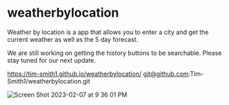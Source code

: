 # weatherbylocation

Weather by location is a app that allows you to enter a city and get the current weather as well as the 5 day forecast.

We are still working on getting the history buttons to be searchable. Please stay tuned for our next update. 

https://tim-smith1.github.io/weatherbylocation/
git@github.com:Tim-Smith1/weatherbylocation.git


![Screen Shot 2023-02-07 at 9 36 01 PM](https://user-images.githubusercontent.com/122688372/217427185-c827a958-6711-41b8-9591-3f7cb2898286.png)
